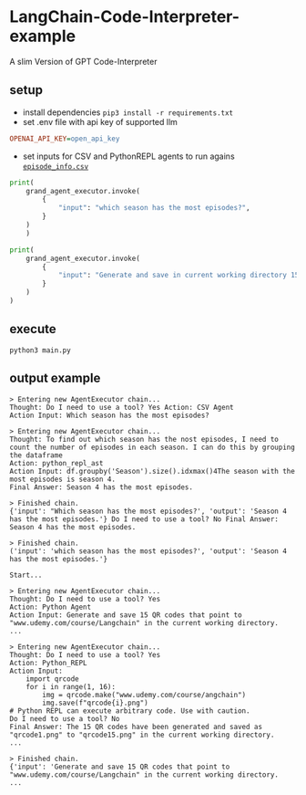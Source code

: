# LangChain-Code-Interpreter-example
A slim Version of GPT Code-Interpreter

## setup
- install dependencies
`pip3 install -r requirements.txt`
- set .env file with api key of supported llm
```ini
OPENAI_API_KEY=open_api_key
```
- set inputs for CSV and PythonREPL agents to run agains [`episode_info.csv`](episode_info.csv)
```python
print(
    grand_agent_executor.invoke(
        {
            "input": "which season has the most episodes?",
        }
    )
    )

print(
    grand_agent_executor.invoke(
        {
            "input": "Generate and save in current working directory 15 qrcodes that point to `www.udemy.com/course/langchain`",
        }
    )
)
```

## execute
`python3 main.py`

## output example
```
> Entering new AgentExecutor chain...
Thought: Do I need to use a tool? Yes Action: CSV Agent
Action Input: Which season has the most episodes?

> Entering new AgentExecutor chain...
Thought: To find out which season has the nost episodes, I need to count the number of episodes in each season. I can do this by grouping the dataframe 
Action: python_repl_ast
Action Input: df.groupby('Season').size().idxmax()4The season with the most episodes is season 4.
Final Answer: Season 4 has the most episodes.

> Finished chain.
{'input': "Which season has the most episodes?', 'output': 'Season 4 has the most episodes.'} Do I need to use a tool? No Final Answer: Season 4 has the most episodes.

> Finished chain.
('input': 'which season has the most episodes?', 'output': 'Season 4 has the most episodes.'}
```
```
Start...

> Entering new AgentExecutor chain...
Thought: Do I need to use a tool? Yes 
Action: Python Agent
Action Input: Generate and save 15 QR codes that point to "www.udemy.com/course/Langchain" in the current working directory. 
...

> Entering new AgentExecutor chain...
Thought: Do I need to use a tool? Yes 
Action: Python_REPL
Action Input:
	import qrcode
	for i in range(1, 16):
		img = qrcode.make("www.udemy.com/course/angchain")
		img.save(f"qrcode{i}.png")
# Python REPL can execute arbitrary code. Use with caution.
Do I need to use a tool? No
Final Answer: The 15 QR codes have been generated and saved as "qrcode1.png" to "qrcode15.png" in the current working directory. 
...

> Finished chain.
{'input': 'Generate and save 15 QR codes that point to "www.udemy.com/course/Langchain" in the current working directory. 
...
```
